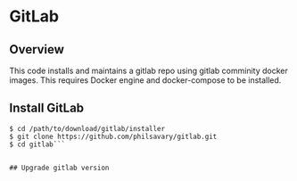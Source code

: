 # GitLab

## Overview

This code installs and maintains a gitlab repo using gitlab comminity docker images. This requires Docker engine and docker-compose to be installed.

## Install GitLab


```shell
$ cd /path/to/download/gitlab/installer
$ git clone https://github.com/philsavary/gitlab.git
$ cd gitlab```


## Upgrade gitlab version
